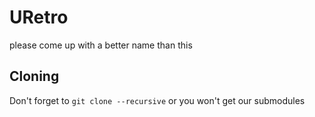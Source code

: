 # URetro
please come up with a better name than this

## Cloning
Don't forget to `git clone --recursive` or you won't get our submodules
